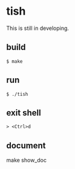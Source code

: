 # tish

This is still in developing.

## build

```
$ make
```

## run

```
$ ./tish
```

## exit shell

```
> <Ctrl>d
```

## document

make show_doc

